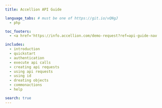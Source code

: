 ```yaml
---
title: Accellion API Guide

language_tabs: # must be one of https://git.io/vQNgJ
  - php

toc_footers:
  - <a href='https://info.accellion.com/demo-request?ref=api-guide-nav'>GET A DEMO</a>

includes:
  - introduction
  - quickstart
  - authentication
  - execute api calls
  - creating api requests
  - using api requests
  - using id
  - dreating objects
  - commonactions
  - help

search: true
---
```

